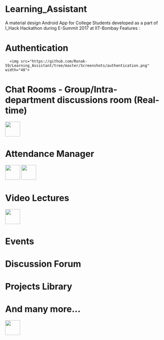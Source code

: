 # Learning_Assistant

A material design Android App for College Students developed as a part of I_Hack Hackathon during E-Summit 2017 at IIT-Bombay
Features : 

  # Authentication
      <img src="https://github.com/Ronak-59/Learning_Assistant/tree/master/Screenshots/authentication.png" width="48">

  # Chat Rooms - Group/Intra-department discussions room (Real-time)
<img src="https://github.com/Ronak-59/Learning_Assistant/tree/master/Screenshots/chat.png" width="48">
  
  # Attendance Manager
<img src="https://github.com/Ronak-59/Learning_Assistant/tree/master/Screenshots/attendance.png" width="48">
<img src="https://github.com/Ronak-59/Learning_Assistant/tree/master/Screenshots/attendance_record.png" width="48">

  # Video Lectures
<img src="https://github.com/Ronak-59/Learning_Assistant/tree/master/Screenshots/courses.png" width="48">

  # Events
    

  # Discussion Forum
   

  # Projects Library
    

  # And many more...
<img src="https://github.com/Ronak-59/Learning_Assistant/tree/master/Screenshots/nav_drawer.png" width="48">

